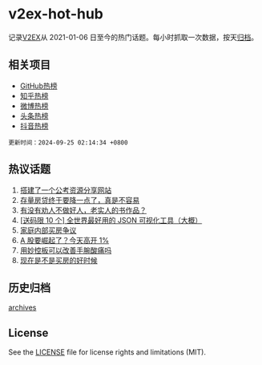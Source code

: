 # v2ex-hot-hub

 记录[V2EX](https://www.v2ex.com/)从 2021-01-06 日至今的热门话题。每小时抓取一次数据，按天[归档](archives)。
 
 ## 相关项目

- [GitHub热榜](https://github.com/lonnyzhang423/github-hot-hub)
- [知乎热榜](https://github.com/lonnyzhang423/zhihu-hot-hub)
- [微博热榜](https://github.com/lonnyzhang423/weibo-hot-hub)
- [头条热榜](https://github.com/lonnyzhang423/toutiao-hot-hub)
- [抖音热榜](https://github.com/lonnyzhang423/douyin-hot-hub)


 `更新时间：2024-09-25 02:14:34 +0800`

## 热议话题

1. [搭建了一个公考资源分享网站](https://www.v2ex.com/t/1075302)
1. [存量房贷终于要降一点了，真是不容易](https://www.v2ex.com/t/1075268)
1. [有没有劝人不做好人，老实人的书作品？](https://www.v2ex.com/t/1075340)
1. [[送码限 10 个] 全世界最好用的 JSON 可视化工具（大概）](https://www.v2ex.com/t/1075250)
1. [家庭内部买房争议](https://www.v2ex.com/t/1075419)
1. [A 股要崛起了？今天高开 1%](https://www.v2ex.com/t/1075277)
1. [用妙控板可以改善手腕酸痛吗](https://www.v2ex.com/t/1075271)
1. [现在是不是买房的好时候](https://www.v2ex.com/t/1075336)

## 历史归档

[archives](archives)

## License

See the [LICENSE](LICENSE) file for license rights and limitations (MIT).
